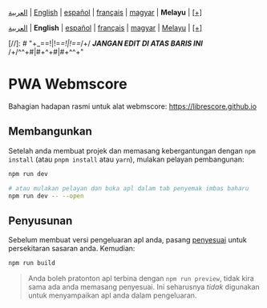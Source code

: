 <div dir="ltr" align="left">

‎[العربية](/docs/ar/اقرأني.md) | ‎[English](/docs/en/README.md) | ‎[español](/docs/es/LÉAME.md) | ‎[français](/docs/fr/LISEZMOI.md) | ‎[magyar](/docs/hu/OLVASSAEL.md) | ‎**Melayu** | ‎[[+]](https://librescore.ddns.net/projects/librescore/docs)

&#8206;[العربية](/docs/ar/اقرأني.md) | &#8206;**English** | &#8206;[español](/docs/es/LÉAME.md) | &#8206;[français](/docs/fr/LISEZMOI.md) | &#8206;[magyar](/docs/hu/OLVASSAEL.md) | &#8206;[Melayu](/docs/ms/BACASAYA.md) | &#8206;[[+]](https://librescore.ddns.net/projects/librescore/docs)

[//]: # "\+\_==!|!=_=!|!==_/+/ ***JANGAN EDIT DI ATAS BARIS INI*** /+/^^+#|#+^+#|#+^^\+\"

# PWA Webmscore

Bahagian hadapan rasmi untuk alat webmscore: <https://librescore.github.io>

## Membangunkan

Setelah anda membuat projek dan memasang kebergantungan dengan `npm install` (atau `pnpm install` atau `yarn`), mulakan pelayan pembangunan:

```bash
npm run dev

# atau mulakan pelayan dan buka apl dalam tab penyemak imbas baharu
npm run dev -- --open
```

## Penyusunan

Sebelum membuat versi pengeluaran apl anda, pasang [penyesuai](https://kit.svelte.dev/docs#adapters) untuk persekitaran sasaran anda. Kemudian:

```bash
npm run build
```

> Anda boleh pratonton apl terbina dengan `npm run preview`, tidak kira sama ada anda memasang penyesuai. Ini seharusnya _tidak_ digunakan untuk menyampaikan apl anda dalam pengeluaran.

</div>
